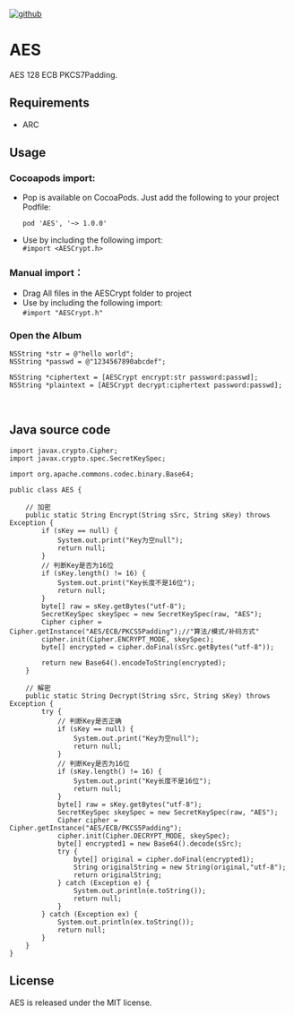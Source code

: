 [![github](https://github.com/dd2333/DDPhotoAlbum/blob/master/dd2333.png "dd2333")](http://www.dd2333.com)

AES
===================================
  AES 128 ECB PKCS7Padding.<br />

Requirements
-----------------------------------
* ARC<br />

Usage
-----------------------------------

### Cocoapods import:
* Pop is available on CocoaPods. Just add the following to your project Podfile:<br />

  ```pod 'AES', '~> 1.0.0'```

* Use by including the following import:<br />
```#import <AESCrypt.h>```

### Manual import：
* Drag All files in the AESCrypt folder to project<br />
* Use by including the following import:<br />
```#import "AESCrypt.h"```

### Open the Album
    NSString *str = @"hello world";
    NSString *passwd = @"1234567890abcdef";
    
    NSString *ciphertext = [AESCrypt encrypt:str password:passwd];
    NSString *plaintext = [AESCrypt decrypt:ciphertext password:passwd];
    

Java source code
-----------------------------------
    import javax.crypto.Cipher;
    import javax.crypto.spec.SecretKeySpec;

    import org.apache.commons.codec.binary.Base64;

    public class AES {

        // 加密
        public static String Encrypt(String sSrc, String sKey) throws Exception {
            if (sKey == null) {
                System.out.print("Key为空null");
                return null;
            }
            // 判断Key是否为16位
            if (sKey.length() != 16) {
                System.out.print("Key长度不是16位");
                return null;
            }
            byte[] raw = sKey.getBytes("utf-8");
            SecretKeySpec skeySpec = new SecretKeySpec(raw, "AES");
            Cipher cipher = Cipher.getInstance("AES/ECB/PKCS5Padding");//"算法/模式/补码方式"
            cipher.init(Cipher.ENCRYPT_MODE, skeySpec);
            byte[] encrypted = cipher.doFinal(sSrc.getBytes("utf-8"));

            return new Base64().encodeToString(encrypted);
        }

        // 解密
        public static String Decrypt(String sSrc, String sKey) throws Exception {
            try {
                // 判断Key是否正确
                if (sKey == null) {
                    System.out.print("Key为空null");
                    return null;
                }
                // 判断Key是否为16位
                if (sKey.length() != 16) {
                    System.out.print("Key长度不是16位");
                    return null;
                }
                byte[] raw = sKey.getBytes("utf-8");
                SecretKeySpec skeySpec = new SecretKeySpec(raw, "AES");
                Cipher cipher = Cipher.getInstance("AES/ECB/PKCS5Padding");
                cipher.init(Cipher.DECRYPT_MODE, skeySpec);
                byte[] encrypted1 = new Base64().decode(sSrc);
                try {
                    byte[] original = cipher.doFinal(encrypted1);
                    String originalString = new String(original,"utf-8");
                    return originalString;
                } catch (Exception e) {
                    System.out.println(e.toString());
                    return null;
                }
            } catch (Exception ex) {
                System.out.println(ex.toString());
                return null;
            }
        }
    }

License
-----------------------------------
  AES is released under the MIT license.<br />
